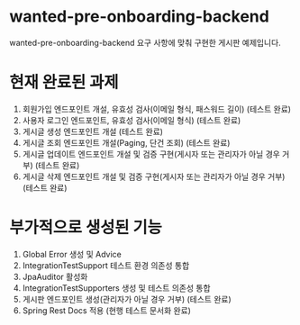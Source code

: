 # wanted-pre-onboarding-backend
wanted-pre-onboarding-backend 요구 사항에 맞춰 구현한 게시판 예제입니다.

# 현재 완료된 과제
1. 회원가입 엔드포인트 개설, 유효성 검사(이메일 형식, 패스워드 길이) (테스트 완료)
2. 사용자 로그인 엔드포인트, 유효성 검사(이메일 형식) (테스트 완료)
3. 게시글 생성 엔드포인트 개설 (테스트 완료)
4. 게시글 조회 엔드포인트 개설(Paging, 단건 조회) (테스트 완료)
5. 게시글 업데이트 엔드포인트 개설 및 검증 구현(게시자 또는 관리자가 아닐 경우 거부) (테스트 완료)
6. 게시글 삭제 엔드포인트 개설 및 검증 구현(게시자 또는 관리자가 아닐 경우 거부) (테스트 완료)

# 부가적으로 생성된 기능
1. Global Error 생성 및 Advice
2. IntegrationTestSupport 테스트 환경 의존성 통합
3. JpaAuditor 활성화
4. IntegrationTestSupporters 생성 및 테스트 의존성 통합
5. 게시판 엔드포인트 생성(관리자가 아닐 경우 거부) (테스트 완료)
6. Spring Rest Docs 적용 (현행 테스트 문서화 완료)
